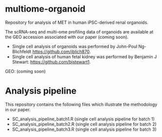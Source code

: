 # multiome-organoid

Repository for analysis of MET in human iPSC-derived renal organoids.

The scRNA-seq and multi-ome profiling data of organoids are available at the GEO accession associated with our paper (coming soon).

- Single cell analysis of organoids was performed by John-Poul Ng-Blichfeldt https://github.com/jblich870. 
- Single cell analysis of human fetal kidney was performed by Benjamin J Stewart: https://github.com/bjstewart1.

GEO: (coming soon)

# Analysis pipeline
This repository contains the following files which illustrate the methodology in our paper.

- SC_analysis_pipeline_batch1.R (single cell analysis pipeline for batch 1)
- SC_analysis_pipeline_batch2.R (single cell analysis pipeline for batch 2)
- SC_analysis_pipeline_batch3.R (single cell analysis pipeline for batch 3)
